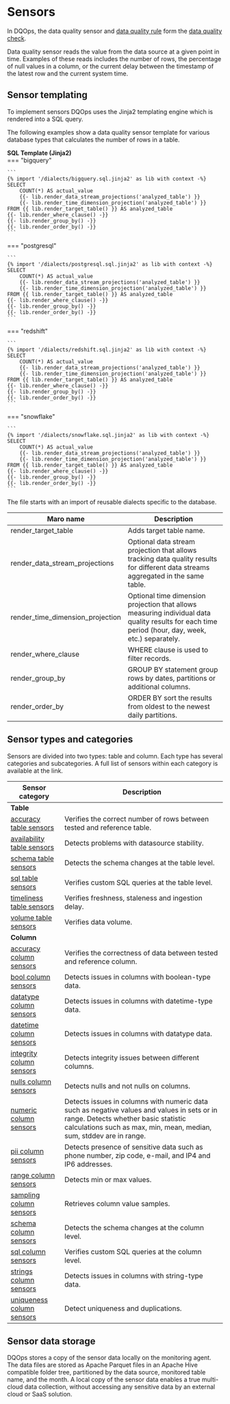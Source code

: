 # Sensors

In DQOps, the data quality sensor and [data quality rule](../rules/rules.md) form the [data quality check](../checks/index.md).

Data quality sensor reads the value from the data source at a given point in time. Examples of these reads includes the
number of rows, the percentage of null values in a column, or the current delay between the timestamp of the latest row
and the current system time.

## Sensor templating

To implement sensors DQOps uses the Jinja2 templating engine which is rendered into a SQL query.

The following examples show a data quality sensor template for various database types that calculates the number of rows
in a table.

**SQL Template (Jinja2)**  
=== "bigquery"

    ```
    {% import '/dialects/bigquery.sql.jinja2' as lib with context -%}
    SELECT
        COUNT(*) AS actual_value
        {{- lib.render_data_stream_projections('analyzed_table') }}
        {{- lib.render_time_dimension_projection('analyzed_table') }}
    FROM {{ lib.render_target_table() }} AS analyzed_table
    {{- lib.render_where_clause() -}}
    {{- lib.render_group_by() -}}
    {{- lib.render_order_by() -}}
    ```
=== "postgresql"

    ```
    {% import '/dialects/postgresql.sql.jinja2' as lib with context -%}
    SELECT
        COUNT(*) AS actual_value
        {{- lib.render_data_stream_projections('analyzed_table') }}
        {{- lib.render_time_dimension_projection('analyzed_table') }}
    FROM {{ lib.render_target_table() }} AS analyzed_table
    {{- lib.render_where_clause() -}}
    {{- lib.render_group_by() -}}
    {{- lib.render_order_by() -}}
    ```
=== "redshift"

    ```
    {% import '/dialects/redshift.sql.jinja2' as lib with context -%}
    SELECT
        COUNT(*) AS actual_value
        {{- lib.render_data_stream_projections('analyzed_table') }}
        {{- lib.render_time_dimension_projection('analyzed_table') }}
    FROM {{ lib.render_target_table() }} AS analyzed_table
    {{- lib.render_where_clause() -}}
    {{- lib.render_group_by() -}}
    {{- lib.render_order_by() -}}
    ```
=== "snowflake"

    ```
    {% import '/dialects/snowflake.sql.jinja2' as lib with context -%}
    SELECT
        COUNT(*) AS actual_value
        {{- lib.render_data_stream_projections('analyzed_table') }}
        {{- lib.render_time_dimension_projection('analyzed_table') }}
    FROM {{ lib.render_target_table() }} AS analyzed_table
    {{- lib.render_where_clause() -}}
    {{- lib.render_group_by() -}}
    {{- lib.render_order_by() -}}
    ```
The file starts with an import of reusable dialects specific to the database.

| Maro name                        | Description                                                                                                                                       |
|----------------------------------|---------------------------------------------------------------------------------------------------------------------------------------------------|
| render_target_table              | Adds target table name.                                                                                                                           |
| render_data_stream_projections   | Optional data stream projection that allows tracking data quality results for different data streams aggregated in the same table.                |
| render_time_dimension_projection | Optional time dimension projection that allows measuring individual data quality results for each time period (hour, day, week, etc.) separately. |
| render_where_clause              | WHERE clause is used to filter records.                                                                                                           |
| render_group_by                  | GROUP BY statement group rows by dates, partitions or additional columns.                                                                         |
| render_order_by                  | ORDER BY sort the results from oldest to the newest daily partitions.                                                                             |

## Sensor types and categories

Sensors are divided into two types: table and column. Each type has several categories and subcategories.
A full list of sensors within each category is available at the link.

| Sensor category                                                                            | Description                                                                                                                                                                                                |
|--------------------------------------------------------------------------------------------|------------------------------------------------------------------------------------------------------------------------------------------------------------------------------------------------------------|
| **Table**                                                                                  |                                                                                                                                                                                                            |
| [accuracy table sensors](../../../reference/sensors/table/accuracy-table-sensors/)         | Verifies the correct number of rows between tested and reference table.                                                                                                                                    |
| [availability table sensors](../../../reference/sensors/table/availability-table-sensors/) | Detects problems with datasource stability.                                                                                                                                                                |
| [schema table sensors](../../../reference/sensors/table/schema-table-sensors/)             | Detects the schema changes at the table level.                                                                                                                                                             |
| [sql table sensors](../../../reference/sensors/table/sql-table-sensors/)                   | Verifies custom SQL queries at the table level.                                                                                                                                                            |
| [timeliness table sensors](../../../reference/sensors/table/timeliness-table-sensors/)     | Verifies freshness, staleness and ingestion delay.                                                                                                                                                         |
| [volume table sensors](../../../reference/sensors/table/volume-table-sensors/)             | Verifies data volume.                                                                                                                                                                                      |
| **Column**                                                                                 |                                                                                                                                                                                                            |
| [accuracy column sensors](../../../reference/sensors/table/accuracy-colum-sensors/)        | Verifies the correctness of data between tested and reference column.                                                                                                                                      |
| [bool column sensors](../../../reference/sensors/column/bool-column-sensors/)              | Detects issues in columns with boolean-type data.                                                                                                                                                          |
| [datatype column sensors](../../../reference/sensors/column/ddatatype-column-sensors/)     | Detects issues in columns with datetime-type data.                                                                                                                                                         |
| [datetime column sensors](../../../reference/sensors/column/datetime-column-sensors/)      | Detects issues in columns with datatype data.                                                                                                                                                              |
| [integrity column sensors](../../../reference/sensors/column/integrity-column-sensors/)    | Detects integrity issues between different columns.                                                                                                                                                        |
| [nulls column sensors](../../../reference/sensors/column/nulls-column-sensors/)            | Detects nulls and not nulls on columns.                                                                                                                                                                    |
| [numeric column sensors](../../../reference/sensors/column/numeric-column-sensors/)        | Detects issues in columns with numeric data such as negative values and values in sets or in range. Detects whether basic statistic calculations such as max, min, mean, median, sum, stddev are in range. |
| [pii column sensors](../../../reference/sensors/column/pii-column-sensors/)                | Detects presence of sensitive data such as phone number, zip code, e-mail, and IP4 and IP6 addresses.                                                                                                      |
| [range column sensors](../../../reference/sensors/column/range-column-sensors/)            | Detects min or max values.                                                                                                                                                                                 |
| [sampling column sensors](../../../reference/sensors/column/sampling-column-sensors/)      | Retrieves column value samples.                                                                                                                                                                            |
| [schema column sensors](../../../reference/sensors/column/schema-column-sensors/)          | Detects the schema changes at the column level.                                                                                                                                                            |
| [sql column sensors](../../../reference/sensors/column/sql-column-sensors/)                | Verifies custom SQL queries at the column level.                                                                                                                                                           |
| [strings column sensors](../../../reference/sensors/column/strings-column-sensors/)        | Detects issues in columns with string-type data.                                                                                                                                                           |
| [uniqueness column sensors](../../../reference/sensors/column/uniqueness-column-sensors/)  | Detect uniqueness and duplications.                                                                                                                                                                        |

## Sensor data storage

DQOps stores a copy of the sensor data locally on the monitoring agent. The data files are stored as Apache Parquet files
in an Apache Hive compatible folder tree, partitioned by the data source, monitored table name, and the month. A local 
copy of the sensor data enables a true multi-cloud data collection, without accessing any sensitive data by an external 
cloud or SaaS solution.